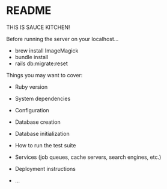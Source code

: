 # README

THIS IS SAUCE KITCHEN!

Before running the server on your localhost...
* brew install ImageMagick
* bundle install
* rails db:migrate:reset

Things you may want to cover:

* Ruby version

* System dependencies

* Configuration

* Database creation

* Database initialization

* How to run the test suite

* Services (job queues, cache servers, search engines, etc.)

* Deployment instructions

* ...
